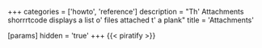 +++
categories = ['howto', 'reference']
description = "Th' Attachments shorrrtcode displays a list o' files attached t' a plank"
title = 'Attachments'

[params]
  hidden = 'true'
+++
{{< piratify >}}